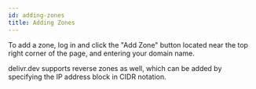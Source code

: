 ```yaml
---
id: adding-zones
title: Adding Zones
---
```


To add a zone, log in and click the "Add Zone" button located near the top right corner of the page, and entering your domain name.

delivr.dev supports reverse zones as well, which can be added by specifying the IP address block in CIDR notation.
